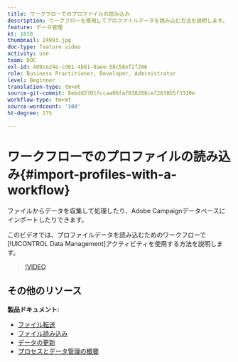 ```yaml
---
title: ワークフローでのプロファイルの読み込み
description: ワークフローを使用してプロファイルデータを読み込む方法を説明します。
feature: データ管理
kt: 1818
thumbnail: 24993.jpg
doc-type: feature video
activity: use
team: DOC
exl-id: 4d9ce24e-cd01-4b81-8aee-58c58ef2f286
role: Business Practitioner, Developer, Administrator
level: Beginner
translation-type: tm+mt
source-git-commit: 8ebdd2701fccaa06faf838288ce72630b5f3330e
workflow-type: tm+mt
source-wordcount: '104'
ht-degree: 27%

---
```


# ワークフローでのプロファイルの読み込み{#import-profiles-with-a-workflow}

ファイルからデータを収集して処理したり、Adobe Campaignデータベースにインポートしたりできます。

このビデオでは、プロファイルデータを読み込むためのワークフローで[!UICONTROL Data Management]アクティビティを使用する方法を説明します。

>[!VIDEO](https://video.tv.adobe.com/v/24993?quality=12)

## その他のリソース

**製品ドキュメント:**
* [ファイル転送](https://experienceleague.adobe.com/docs/campaign-standard/using/managing-processes-and-data/data-management-activities/transfer-file.html)
* [ファイル読み込み](https://experienceleague.adobe.com/docs/campaign-standard/using/managing-processes-and-data/data-management-activities/load-file.html)
* [データの更新](https://experienceleague.adobe.com/docs/campaign-standard/using/managing-processes-and-data/data-management-activities/update-data.html)
* [プロセスとデータ管理の概要](https://experienceleague.adobe.com/docs/campaign-standard/using/managing-processes-and-data/get-started-workflows.html)
